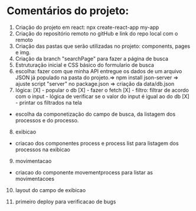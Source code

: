 # Comentários do projeto:

1. Criação do projeto em react: npx create-react-app my-app
2. Criação do repositório remoto no gitHub e link do repo local com o remoto
3. Criação das pastas que serão utilizadas no projeto: components, pages e img.
4. Criação da branch "searchPage" para fazer a página de busca
5. Estruturação inicial e CSS básico do formulario de busca
6. escolha: fazer com que minha API entregue os dados de um arquivo JSON já populado na pasta do projeto.=> npm install json-server => ajuste script "server" no package.json => criação da data/db.json
7. lógica: 
[X] - popular o db
[X] - fazer o fetch
[X] - filtro: filtrar de acordo com o input - lógica de verificar se o valor do input é igual ao do db
[X] - printar os filtrados na tela

- escolha da componetização do campo de busca, da listagem dos processos e do processo.

8. exibicao
- criacao dos componentes process e process list para listagem dos processos na exibicao

9. movimentacao
- criacao do componente movementprocess para listar as movimentacoes

10. layout do campo de exibicao

11. primeiro deploy para verificacao de bugs
